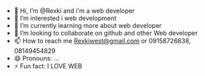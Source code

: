 - 👋 Hi, I’m @Rexki and i'm a web developer
- 👀 I’m interested i web development
- 🌱 I’m currently learning more about web developer
- 💞️ I’m looking to collaborate on github and other Web developer
- 📫 How to reach me Rexkiwest@gmail.com or 09158726838, 08149454829
- 😄 Pronouns: ...
- ⚡ Fun fact: I LOVE WEB

<!---
Rexki/Rexki is a ✨ special ✨ repository because its `README.md` (this file) appears on your GitHub profile.
You can click the Preview link to take a look at your changes.
--->
